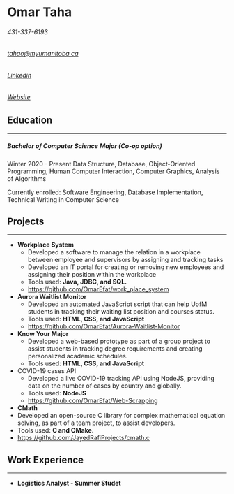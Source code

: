 # Omar Taha
###### 431-337-6193
###### tahao@myumanitoba.ca
###### [Linkedin](https://www.linkedin.com/in/omar-effat/)
###### [Website](https://omarefat.github.io/MyWebsite/)

## Education
--- 
##### Bachelor of Computer Science Major (Co-op option)
Winter 2020 - Present
Data Structure, Database, Object-Oriented Programming, Human Computer Interaction, Computer Graphics, Analysis of Algorithms

Currently enrolled: Software Engineering, Database Implementation, Technical Writing in Computer Science

## Projects
---
* **Workplace System** 
  * Developed a software to manage the relation in a workplace between employee and supervisors by assigning and tracking tasks
  * Developed an IT portal for creating or removing new employees and assigning their position within the workplace
  *  Tools used: **Java, JDBC, and SQL.**
  * https://github.com/OmarEfat/work_place_system
*  **Aurora Waitlist Monitor** 
   * Developed an automated JavaScript script that can help UofM students in tracking their waiting list position and courses status.
   * Tools used: **HTML, CSS, and JavaScript** 
   * https://github.com/OmarEfat/Aurora-Waitlist-Monitor
* **Know Your Major** 
  * Developed a web-based prototype as part of a group project to assist students in tracking degree requirements and creating personalized academic schedules.
  * Tools used: **HTML, CSS, and JavaScript**
* COVID-19 cases API
  * Developed a live COVID-19 tracking API using NodeJS, providing data on the number of cases by country and globally.
  * Tools used: **NodeJS**
  * https://github.com/OmarEfat/Web-Scrapping
* **CMath**
 *  Developed an open-source C library for complex mathematical equation solving, as part of a team project, to assist developers.
 *  Tools used: **C and CMake.**
 *  https://github.com/JayedRafiProjects/cmath.c


## Work Experience
---
* **Logistics Analyst - Summer Studet**
